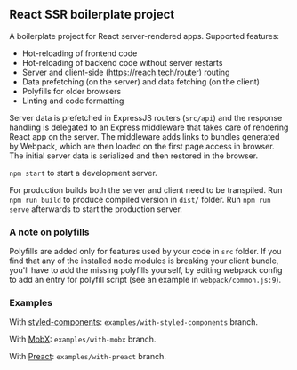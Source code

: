 ## React SSR boilerplate project

A boilerplate project for React server-rendered apps. Supported features:

- Hot-reloading of frontend code
- Hot-reloading of backend code without server restarts
- Server and client-side (https://reach.tech/router) routing
- Data prefetching (on the server) and data fetching (on the client)
- Polyfills for older browsers
- Linting and code formatting

Server data is prefetched in ExpressJS routers (`src/api`) and the response handling is delegated to an Express middleware that takes care of rendering React app on the server. The middleware adds links to bundles generated by Webpack, which are then loaded on the first page access in browser. The initial server data is serialized and then restored in the browser.

`npm start` to start a development server.

For production builds both the server and client need to be transpiled. Run `npm run build` to produce compiled version in `dist/` folder. Run `npm run serve` afterwards to start the production server.

### A note on polyfills

Polyfills are added only for features used by your code in `src` folder. If you find that any of the installed node modules is breaking your client bundle, you'll have to add the missing polyfills yourself, by editing webpack config to add an entry for polyfill script (see an example in `webpack/common.js:9`).

### Examples

With [styled-components](https://styled-components.com/): `examples/with-styled-components` branch.

With [MobX](https://mobx.js.org/): `examples/with-mobx` branch.

With [Preact](https://preactjs.com): `examples/with-preact` branch.
